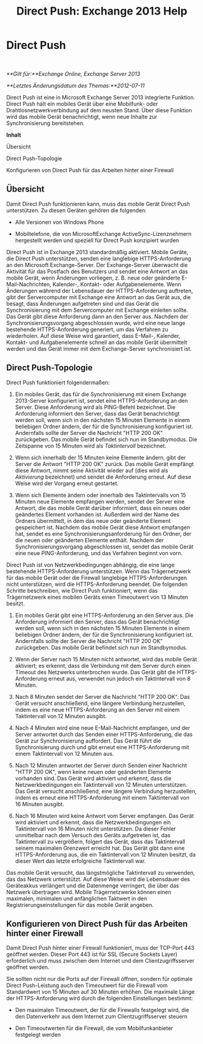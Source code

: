 ﻿---
title: 'Direct Push: Exchange 2013 Help'
TOCTitle: Direct Push
ms:assetid: 373c1629-3d4b-4828-b014-9e103de4ef25
ms:mtpsurl: https://technet.microsoft.com/de-de/library/Aa997252(v=EXCHG.150)
ms:contentKeyID: 50475472
ms.date: 04/24/2018
mtps_version: v=EXCHG.150
ms.translationtype: HT
---

# Direct Push

 

_**Gilt für:**Exchange Online, Exchange Server 2013_

_**Letztes Änderungsdatum des Themas:**2012-07-11_

Direct Push ist eine in Microsoft Exchange Server 2013 integrierte Funktion. Direct Push hält ein mobiles Gerät über eine Mobilfunk- oder Drahtlosnetzwerkverbindung auf dem neusten Stand. Über diese Funktion wird das mobile Gerät benachrichtigt, wenn neue Inhalte zur Synchronisierung bereitstehen.

**Inhalt**

Übersicht

Direct Push-Topologie

Konfigurieren von Direct Push für das Arbeiten hinter einer Firewall

## Übersicht

Damit Direct Push funktionieren kann, muss das mobile Gerät Direct Push unterstützen. Zu diesen Geräten gehören die folgenden:

  - Alle Versionen von Windows Phone

  - Mobiltelefone, die von MicrosoftExchange ActiveSync-Lizenznehmern hergestellt werden und speziell für Direct Push konzipiert wurden

Direct Push ist in Exchange 2013 standardmäßig aktiviert. Mobile Geräte, die Direct Push unterstützen, senden eine langlebige HTTPS-Anforderung an den Microsoft Exchange-Server. Der Exchange-Server überwacht die Aktivität für das Postfach des Benutzers und sendet eine Antwort an das mobile Gerät, wenn Änderungen vorliegen, z. B. neue oder geänderte E-Mail-Nachrichten, Kalender-, Kontakt- oder Aufgabenelemente. Wenn Änderungen während der Lebensdauer der HTTPS-Anforderung auftreten, gibt der Servercomputer mit Exchange eine Antwort an das Gerät aus, die besagt, dass Änderungen aufgetreten sind und das Gerät die Synchronisierung mit dem Servercomputer mit Exchange einleiten sollte. Das Gerät gibt diese Anforderung dann an den Server aus. Nachdem der Synchronisierungsvorgang abgeschlossen wurde, wird eine neue lange bestehende HTTPS-Anforderung generiert, um das Verfahren zu wiederholen. Auf diese Weise wird garantiert, dass E-Mail-, Kalender, Kontakt- und Aufgabenelemente schnell an das mobile Gerät übermittelt werden und das Gerät immer mit dem Exchange-Server synchronisiert ist.

## Direct Push-Topologie

Direct Push funktioniert folgendermaßen:

1.  Ein mobiles Gerät, das für die Synchronisierung mit einem Exchange 2013-Server konfiguriert ist, sendet eine HTTPS-Anforderung an den Server. Diese Anforderung wird als PING-Befehl bezeichnet. Die Anforderung informiert den Server, dass das Gerät benachrichtigt werden soll, wenn sich in den nächsten 15 Minuten Elemente in einem beliebigen Ordner ändern, der für die Synchronisierung konfiguriert ist. Andernfalls sollte der Server die Nachricht "HTTP 200 OK" zurückgeben. Das mobile Gerät befindet sich nun im Standbymodus. Die Zeitspanne von 15 Minuten wird als *Taktintervall* bezeichnet.

2.  Wenn sich innerhalb der 15 Minuten keine Elemente ändern, gibt der Server die Antwort "HTTP 200 OK" zurück. Das mobile Gerät empfängt diese Antwort, nimmt seine Aktivität wieder auf (dies wird als *Aktivierung* bezeichnet) und sendet die Anforderung erneut. Auf diese Weise wird der Vorgang erneut gestartet.

3.  Wenn sich Elemente ändern oder innerhalb des Taktintervalls von 15 Minuten neue Elemente empfangen werden, sendet der Server eine Antwort, die das mobile Gerät darüber informiert, dass ein neues oder geändertes Element vorhanden ist. Außerdem wird der Name des Ordners übermittelt, in dem das neue oder geänderte Element gespeichert ist. Nachdem das mobile Gerät diese Antwort empfangen hat, sendet es eine Synchronisierungsanforderung für den Ordner, der die neuen oder geänderten Elemente enthält. Nachdem der Synchronisierungsvorgang abgeschlossen ist, sendet das mobile Gerät eine neue PING-Anforderung, und das Verfahren beginnt von vorn.

Direct Push ist von Netzwerkbedingungen abhängig, die eine lange bestehende HTTPS-Anforderung unterstützen. Wenn das Trägernetzwerk für das mobile Gerät oder die Firewall langlebige HTTPS-Anforderungen nicht unterstützen, wird die HTTPS-Anforderung beendet. Die folgenden Schritte beschreiben, wie Direct Push funktioniert, wenn das Trägernetzwerk eines mobilen Geräts einen Timeoutwert von 13 Minuten besitzt.

1.  Ein mobiles Gerät gibt eine HTTPS-Anforderung an den Server aus. Die Anforderung informiert den Server, dass das Gerät benachrichtigt werden soll, wenn sich in den nächsten 15 Minuten Elemente in einem beliebigen Ordner ändern, der für die Synchronisierung konfiguriert ist. Andernfalls sollte der Server die Nachricht "HTTP 200 OK" zurückgeben. Das mobile Gerät befindet sich nun im Standbymodus.

2.  Wenn der Server nach 15 Minuten nicht antwortet, wird das mobile Gerät aktiviert; es erkennt, dass die Verbindung mit dem Server durch einen Timeout des Netzwerks unterbrochen wurde. Das Gerät gibt die HTTPS-Anforderung erneut aus, verwendet nun jedoch ein Taktintervall von 8 Minuten.

3.  Nach 8 Minuten sendet der Server die Nachricht "HTTP 200 OK". Das Gerät versucht anschließend, eine längere Verbindung herzustellen, indem es eine neue HTTPS-Anforderung an den Server mit einem Taktintervall von 12 Minuten ausgibt.

4.  Nach 4 Minuten wird eine neue E-Mail-Nachricht empfangen, und der Server antwortet durch das Senden einer HTTPS-Anforderung, die das Gerät zur Synchronisierung auffordert. Das Gerät führt die Synchronisierung durch und gibt erneut eine HTTPS-Anforderung mit einem Taktintervall von 12 Minuten aus.

5.  Nach 12 Minuten antwortet der Server durch Senden einer Nachricht "HTTP 200 OK", wenn keine neuen oder geänderten Elemente vorhanden sind. Das Gerät wird aktiviert und erkennt, dass die Netzwerkbedingungen ein Taktintervall von 12 Minuten unterstützen. Das Gerät versucht anschließend, eine längere Verbindung herzustellen, indem es erneut eine HTTPS-Anforderung mit einem Taktintervall von 16 Minuten ausgibt.

6.  Nach 16 Minuten wird keine Antwort vom Server empfangen. Das Gerät wird aktiviert und erkennt, dass die Netzwerkbedingungen ein Taktintervall von 16 Minuten nicht unterstützen. Da dieser Fehler unmittelbar nach dem Versuch des Geräts aufgetreten ist, das Taktintervall zu vergrößern, folgert das Gerät, dass das Taktintervall seinem maximalen Grenzwert erreicht hat. Das Gerät gibt dann eine HTTPS-Anforderung aus, die ein Taktintervall von 12 Minuten besitzt, da dieser Wert das letzte erfolgreiche Taktintervall war.

Das mobile Gerät versucht, das längstmögliche Taktintervall zu verwenden, das das Netzwerk unterstützt. Auf diese Weise wird die Lebensdauer des Geräteakkus verlängert und die Datenmenge verringert, die über das Netzwerk übertragen wird. Mobile Trägernetzwerke können einen maximalen, minimalen und anfänglichen Taktwert in den Registrierungseinstellungen für das mobile Gerät angeben.

## Konfigurieren von Direct Push für das Arbeiten hinter einer Firewall

Damit Direct Push hinter einer Firewall funktioniert, muss der TCP-Port 443 geöffnet werden. Dieser Port 443 ist für SSL (Secure Sockets Layer) erforderlich und muss zwischen dem Internet und dem Clientzugriffsserver geöffnet werden.

Sie sollten nicht nur die Ports auf der Firewall öffnen, sondern für optimale Direct Push-Leistung auch den Timeoutwert für die Firewall vom Standardwert von 15 Minuten auf 30 Minuten erhöhen. Die maximale Länge der HTTPS-Anforderung wird durch die folgenden Einstellungen bestimmt:

  - Den maximalen Timeoutwert, der für die Firewalls festgelegt wird, die den Datenverkehr aus dem Internet zum Clientzugriffsserver steuern

  - Den Timeoutwerten für die Firewall, die vom Mobilfunkanbieter festgelegt werden

